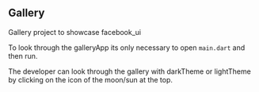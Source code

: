 ## Gallery

Gallery project to showcase facebook_ui

To look through the galleryApp its only necessary to open `main.dart` and then run. 

The developer can look through the gallery with darkTheme or lightTheme by clicking on the icon of the moon/sun at the top. 


